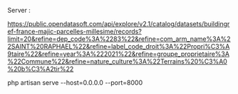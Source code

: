 Server : 

https://public.opendatasoft.com/api/explore/v2.1/catalog/datasets/buildingref-france-majic-parcelles-millesime/records?limit=20&refine=dep_code%3A%2283%22&refine=com_arm_name%3A%22SAINT%20RAPHAEL%22&refine=label_code_droit%3A%22Propri%C3%A9taire%22&refine=year%3A%222021%22&refine=groupe_proprietaire%3A%22Commune%22&refine=nature_culture%3A%22Terrains%20%C3%A0%20b%C3%A2tir%22

php artisan serve --host=0.0.0.0 --port=8000